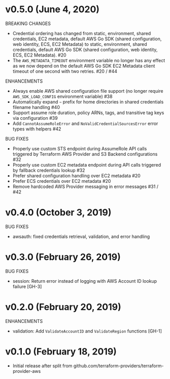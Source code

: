 # v0.5.0 (June 4, 2020)

BREAKING CHANGES

* Credential ordering has changed from static, environment, shared credentials, EC2 metadata, default AWS Go SDK (shared configuration, web identity, ECS, EC2 Metadata) to static, environment, shared credentials, default AWS Go SDK (shared configuration, web identity, ECS, EC2 Metadata). #20
* The `AWS_METADATA_TIMEOUT` environment variable no longer has any effect as we now depend on the default AWS Go SDK EC2 Metadata client timeout of one second with two retries. #20 / #44

ENHANCEMENTS

* Always enable AWS shared configuration file support (no longer require `AWS_SDK_LOAD_CONFIG` environment variable) #38
* Automatically expand `~` prefix for home directories in shared credentials filename handling #40
* Support assume role duration, policy ARNs, tags, and transitive tag keys via configuration #39
* Add `CannotAssumeRoleError` and `NoValidCredentialSourcesError` error types with helpers #42

BUG FIXES

* Properly use custom STS endpoint during AssumeRole API calls triggered by Terraform AWS Provider and S3 Backend configurations #32
* Properly use custom EC2 metadata endpoint during API calls triggered by fallback credentials lookup #32
* Prefer shared configuration handling over EC2 metadata #20
* Prefer ECS credentials over EC2 metadata #20
* Remove hardcoded AWS Provider messaging in error messages #31 / #42

# v0.4.0 (October 3, 2019)

BUG FIXES

* awsauth: fixed credentials retrieval, validation, and error handling

# v0.3.0 (February 26, 2019)

BUG FIXES

* session: Return error instead of logging with AWS Account ID lookup failure [GH-3]

# v0.2.0 (February 20, 2019)

ENHANCEMENTS

* validation: Add `ValidateAccountID` and `ValidateRegion` functions [GH-1]

# v0.1.0 (February 18, 2019)

* Initial release after split from github.com/terraform-providers/terraform-provider-aws
